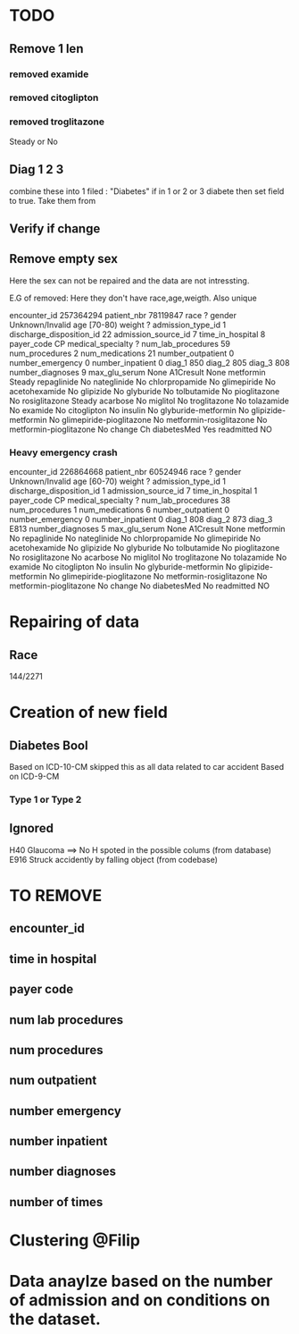 # TODO
## Remove 1 len
### removed examide
### removed citoglipton

### removed troglitazone
Steady or No
## Diag 1 2 3
combine these into 1 filed : "Diabetes" if in 1 or 2 or 3 diabete then set field to true. Take them from
## Verify if change
## Remove empty sex
Here the sex can not be repaired and the data are not intressting.

E.G of removed: Here they don't have race,age,weigth. Also unique

encounter_id                      257364294
patient_nbr                        78119847
race                                      ?
gender                      Unknown/Invalid
age                                 [70-80)
weight                                    ?
admission_type_id                         1
discharge_disposition_id                 22
admission_source_id                       7
time_in_hospital                          8
payer_code                               CP
medical_specialty                         ?
num_lab_procedures                       59
num_procedures                            2
num_medications                          21
number_outpatient                         0
number_emergency                          0
number_inpatient                          0
diag_1                                  850
diag_2                                  805
diag_3                                  808
number_diagnoses                          9
max_glu_serum                          None
A1Cresult                              None
metformin                            Steady
repaglinide                              No
nateglinide                              No
chlorpropamide                           No
glimepiride                              No
acetohexamide                            No
glipizide                                No
glyburide                                No
tolbutamide                              No
pioglitazone                             No
rosiglitazone                        Steady
acarbose                                 No
miglitol                                 No
troglitazone                             No
tolazamide                               No
examide                                  No
citoglipton                              No
insulin                                  No
glyburide-metformin                      No
glipizide-metformin                      No
glimepiride-pioglitazone                 No
metformin-rosiglitazone                  No
metformin-pioglitazone                   No
change                                   Ch
diabetesMed                             Yes
readmitted                               NO


### Heavy emergency crash
encounter_id                      226864668
patient_nbr                        60524946
race                                      ?
gender                      Unknown/Invalid
age                                 [60-70)
weight                                    ?
admission_type_id                         1
discharge_disposition_id                  1
admission_source_id                       7
time_in_hospital                          1
payer_code                               CP
medical_specialty                         ?
num_lab_procedures                       38
num_procedures                            1
num_medications                           6
number_outpatient                         0
number_emergency                          0
number_inpatient                          0
diag_1                                  808
diag_2                                  873
diag_3                                 E813
number_diagnoses                          5
max_glu_serum                          None
A1Cresult                              None
metformin                                No
repaglinide                              No
nateglinide                              No
chlorpropamide                           No
glimepiride                              No
acetohexamide                            No
glipizide                                No
glyburide                                No
tolbutamide                              No
pioglitazone                             No
rosiglitazone                            No
acarbose                                 No
miglitol                                 No
troglitazone                             No
tolazamide                               No
examide                                  No
citoglipton                              No
insulin                                  No
glyburide-metformin                      No
glipizide-metformin                      No
glimepiride-pioglitazone                 No
metformin-rosiglitazone                  No
metformin-pioglitazone                   No
change                                   No
diabetesMed                              No
readmitted                               NO

# Repairing of data
## Race
144/2271
##

# Creation of new field
## Diabetes Bool
Based on ICD-10-CM skipped this as all data related to car accident
Based on ICD-9-CM
### Type 1 or Type 2
## Ignored
H40 Glaucoma ==> No H spoted in the possible colums (from database)
E916 Struck accidently by falling object (from codebase)



# TO REMOVE
## encounter_id
## time in hospital
## payer code
## num lab procedures
## num procedures
## num outpatient
## number emergency
## number inpatient
## number diagnoses

## number of times


# Clustering @Filip
# Data anaylze based on the number of admission and on conditions on the dataset.
